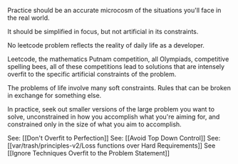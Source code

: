 Practice should be an accurate microcosm of the situations you'll face in the real world.

It should be simplified in focus, but not artificial in its constraints.

No leetcode problem reflects the reality of daily life as a developer.

Leetcode, the mathematics Putnam competition, all Olympiads, competitive spelling bees, all of these competitions lead to solutions that are intensely overfit to the specific artificial constraints of the problem.

The problems of life involve many soft constraints. Rules that can be broken in exchange for something else.

In practice, seek out smaller versions of the large problem you want to solve, unconstrained in how you accomplish what you're aiming for, and constrained only in the size of what you aim to accomplish.

See: [[Don't Overfit to Perfection]]
See: [[Avoid Top Down Control]]
See: [[var/trash/principles-v2/Loss functions over Hard Requirements]]
See [[Ignore Techniques Overfit to the Problem Statement]]